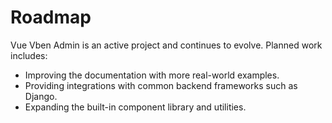 # Roadmap

Vue Vben Admin is an active project and continues to evolve. Planned work
includes:

- Improving the documentation with more real-world examples.
- Providing integrations with common backend frameworks such as Django.
- Expanding the built-in component library and utilities.
